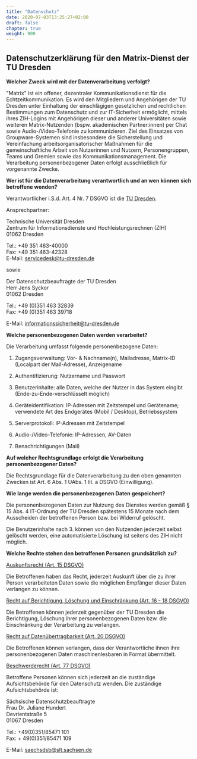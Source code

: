 ```yaml
---
title: "Datenschutz"
date: 2020-07-03T13:25:27+02:00
draft: false
chapter: true
weight: 900
---
```

## Datenschutzerklärung für den Matrix-Dienst der TU Dresden

**Welcher Zweck wird mit der Datenverarbeitung verfolgt?**

"Matrix" ist ein offener, dezentraler Kommunikationsdienst für die Echtzeitkommunikation. Es wird den Mitgliedern und Angehörigen der TU Dresden unter Einhaltung der einschlägigen gesetzlichen und rechtlichen Bestimmungen zum Datenschutz und zur IT-Sicherheit ermöglicht, mittels ihres ZIH-Logins mit Angehörigen dieser und anderer Universitäten sowie weiteren Matrix-Nutzenden (bspw. akademischen Partner:innen) per Chat sowie Audio-/Video-Telefonie zu kommunizieren. Ziel des Einsatzes von Groupware-Systemen sind insbesondere die Sicherstellung und Vereinfachung arbeitsorganisatorischer Maßnahmen für die gemeinschaftliche Arbeit von Nutzerinnen und Nutzern, Personengruppen, Teams und Gremien sowie das Kommunikationsmanagement. Die Verarbeitung personenbezogener Daten erfolgt ausschließlich für vorgenannte Zwecke.

**Wer ist für die Datenverarbeitung verantwortlich und an wen können sich
betroffene wenden?**

Verantwortlicher
i.S.d. Art. 4 Nr. 7 DSGVO ist die [TU Dresden](https://tu-dresden.de/impressum).

Ansprechpartner:

Technische Universität Dresden <br>
Zentrum für Informationsdienste und Hochleistungsrechnen (ZIH) <br>
01062 Dresden <br>

Tel.: +49 351 463-40000 <br>
Fax: +49 351 463-42328 <br>
E-Mail: servicedesk@tu-dresden.de <br>

sowie <br>

Der Datenschutzbeauftragte der TU Dresden <br>
Herr Jens Syckor <br>
01062 Dresden <br>

Tel.: +49 (0)351 463 32839 <br>
Fax: +49 (0)351 463 39718 <br>

E-Mail: [informationssicherheit@tu-dresden.de](mailto:informationssicherheit@tu-dresden.de)

**Welche personenbezogenen Daten werden verarbeitet?**

Die Verarbeitung umfasst folgende personenbezogene Daten:

1. Zugangsverwaltung: Vor- & Nachname(n), Mailadresse, Matrix-ID (Localpart der
    Mail-Adresse), Anzeigename

2. Authentifizierung: Nutzername und Passwort

3. Benutzerinhalte: alle Daten, welche der Nutzer in das System eingibt (Ende-zu-Ende-verschlüsselt möglich)

4. Geräteidentifikation: IP-Adressen mit Zeitstempel und Gerätename; verwendete Art des Endgerätes (Mobil / Desktop), Betriebssystem

5. Serverprotokoll: IP-Adressen mit Zeitstempel

6. Audio-/Video-Telefonie: IP-Adressen, AV-Daten

7. Benachrichtigungen (Mail)

**Auf welcher Rechtsgrundlage erfolgt die Verarbeitung personenbezogener Daten?**

Die Rechtsgrundlage für die Datenverarbeitung zu den oben genannten Zwecken ist Art. 6 Abs. 1 UAbs. 1 lit. a DSGVO (Einwilligung). 

**Wie lange werden die personenbezogenen Daten gespeichert?**

Die personenbezogenen Daten zur Nutzung des Dienstes werden gemäß § 15 Abs. 4 IT-Ordnung der TU Dresden spätestens 15 Monate nach dem Ausscheiden der betroffenen Person bzw. bei Widerruf gelöscht.

Die Benutzerinhalte nach 3. können von den Nutzenden jederzeit selbst gelöscht werden, eine automatisierte Löschung ist seitens des ZIH nicht möglich. 

**Welche Rechte stehen den betroffenen Personen grundsätzlich zu?**

<u>Auskunftsrecht (Art. 15 DSGVO)</u>

Die Betroffenen haben das Recht, jederzeit Auskunft über die zu ihrer
Person verarbeiteten Daten sowie die möglichen Empfänger dieser
Daten verlangen zu können.

<u>Recht auf Berichtigung, Löschung und Einschränkung (Art. 16 - 18 DSGVO)</u>

Die Betroffenen können jederzeit gegenüber der TU Dresden die
Berichtigung, Löschung ihrer personenbezogenen Daten bzw. die
Einschränkung der Verarbeitung zu verlangen.

<u>Recht auf Datenübertragbarkeit (Art. 20 DSGVO)</u>

Die Betroffenen können verlangen, dass der Verantwortliche ihnen ihre
personenbezogenen Daten maschinenlesbaren in Format übermittelt.

<u>Beschwerderecht (Art. 77 DSGVO)</u>

Betroffene Personen können sich jederzeit an die zuständige Aufsichtsbehörde
für den Datenschutz wenden. Die zuständige Aufsichtsbehörde ist:

Sächsische Datenschutzbeauftragte <br>
Frau Dr. Juliane Hundert <br>
Devrientstraße 5 <br>
01067 Dresden <br>

Tel.: +49(0)351/85471 101 <br>
Fax: + 49(0)351/85471 109 <br>

E-Mail: [saechsdsb@slt.sachsen.de](mailto:saechsdsb@slt.sachsen.de)
